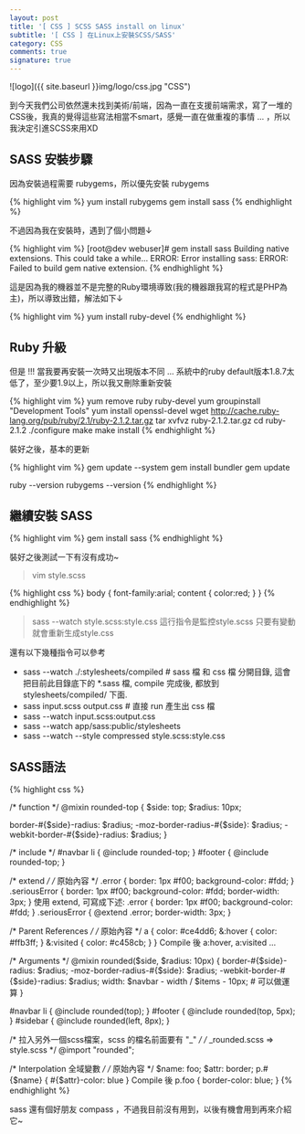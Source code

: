 ```yaml
---
layout: post
title: '[ CSS ] SCSS SASS install on linux'
subtitle: '[ CSS ] 在Linux上安裝SCSS/SASS'
category: CSS
comments: true
signature: true
---
```


![logo]({{ site.baseurl }}img/logo/css.jpg "CSS")

<div class="message">
    到今天我們公司依然還未找到美術/前端，因為一直在支援前端需求，寫了一堆的CSS後，我真的覺得這些寫法相當不smart，感覺一直在做重複的事情 ... ，所以我決定引進SCSS來用XD
</div>

## SASS 安裝步驟

因為安裝過程需要 rubygems，所以優先安裝 rubygems

{% highlight vim %}
yum install rubygems
gem install sass
{% endhighlight %}

不過因為我在安裝時，遇到了個小問題↓

{% highlight vim %}
[root@dev webuser]# gem install sass
Building native extensions.  This could take a while...
ERROR:  Error installing sass:
        ERROR: Failed to build gem native extension.
{% endhighlight %}

這是因為我的機器並不是完整的Ruby環境導致(我的機器跟我寫的程式是PHP為主)，所以導致出錯，解法如下↓

{% highlight vim %}
yum install ruby-devel
{% endhighlight %}

## Ruby 升級

但是 !!! 當我要再安裝一次時又出現版本不同 ... 系統中的ruby default版本1.8.7太低了，至少要1.9以上，所以我又刪除重新安裝

{% highlight vim %}
yum remove ruby ruby-devel
yum groupinstall "Development Tools"
yum install openssl-devel
wget http://cache.ruby-lang.org/pub/ruby/2.1/ruby-2.1.2.tar.gz
tar xvfvz ruby-2.1.2.tar.gz
cd ruby-2.1.2
./configure
make
make install
{% endhighlight %}

裝好之後，基本的更新

{% highlight vim %}
gem update --system
gem install bundler
gem update

ruby --version
rubygems --version
{% endhighlight %}

## 繼續安裝 SASS

{% highlight vim %}
gem install sass
{% endhighlight %}

裝好之後測試一下有沒有成功~

 > vim style.scss

{% highlight css %}
body {
    font-family:arial;
    content {
        color:red;
    }
}
{% endhighlight %}

 > sass --watch style.scss:style.css 
這行指令是監控style.scss 只要有變動就會重新生成style.css

還有以下幾種指令可以參考
 - sass --watch ./:stylesheets/compiled # sass 檔 和 css 檔 分開目錄, 這會把目前此目錄底下的 *.sass 檔, compile 完成後, 都放到 stylesheets/compiled/ 下面.
 - sass input.scss output.css # 直接 run 產生出 css 檔
 - sass --watch input.scss:output.css
 - sass --watch app/sass:public/stylesheets
 - sass --watch --style compressed style.scss:style.css

## SASS語法

{% highlight css %}

/* function */
@mixin rounded-top {
$side: top;
$radius: 10px;

border-#{$side}-radius: $radius;
-moz-border-radius-#{$side}: $radius;
-webkit-border-#{$side}-radius: $radius;
}

/* include  */
#navbar li { @include rounded-top; }
#footer { @include rounded-top; }

/* extend */
/* 原始內容 */
.error {
border: 1px #f00;
background-color: #fdd;
}
.seriousError {
border: 1px #f00;
background-color: #fdd;
border-width: 3px;
}
使用 extend, 可寫成下述:
.error {
border: 1px #f00;
background-color: #fdd;
}
.seriousError {
@extend .error;
border-width: 3px;
}

/* Parent References */
/* 原始內容 */
a {
color: #ce4dd6;
&:hover { color: #ffb3ff; }
&:visited { color: #c458cb; }
}
Compile 後
a:hover, a:visited ...

/* Arguments */
@mixin rounded($side, $radius: 10px) {
border-#{$side}-radius: $radius;
-moz-border-radius-#{$side}: $radius;
-webkit-border-#{$side}-radius: $radius;
width: $navbar - width / $items - 10px; # 可以做運算
}

#navbar li { @include rounded(top); }
#footer { @include rounded(top, 5px); }
#sidebar { @include rounded(left, 8px); }

/* 拉入另外一個scss檔案，scss 的檔名前面要有 "_" */
/* _rounded.scss => style.scss */
@import "rounded";

/* Interpolation 全域變數 */
/* 原始內容 */
$name: foo;
$attr: border;
p.#{$name} { #{$attr}-color: blue }
Compile 後
p.foo { border-color: blue; }
{% endhighlight %}

sass 還有個好朋友 compass ，不過我目前沒有用到，以後有機會用到再來介紹它~